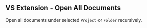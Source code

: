 ## VS Extension - Open All Documents

Open all documents under selected `Project` or `Folder` recursively.

